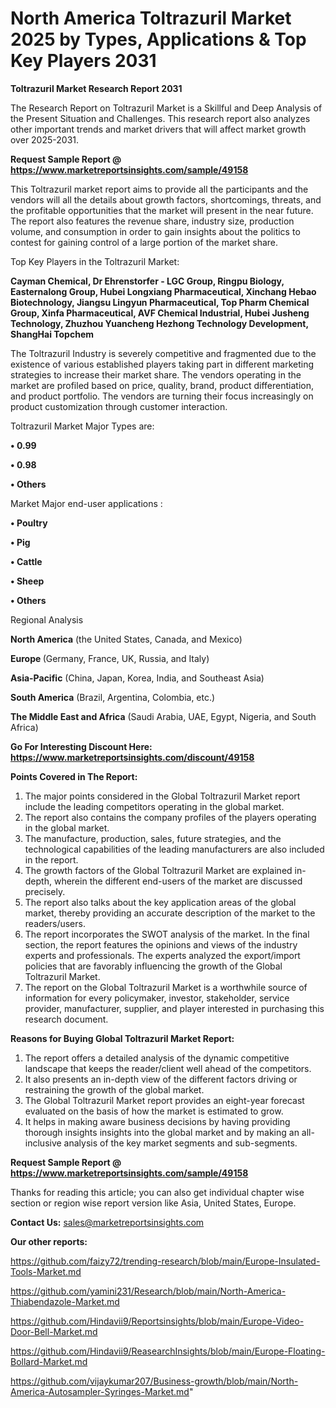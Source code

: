 # North America Toltrazuril Market 2025 by Types, Applications & Top Key Players 2031

<strong>Toltrazuril Market Research Report 2031</strong>

The Research Report on Toltrazuril Market is a Skillful and Deep Analysis of the Present Situation and Challenges. This research report also analyzes other important trends and market drivers that will affect market growth over 2025-2031.

<strong>Request Sample Report @ <a href=https://www.marketreportsinsights.com/sample/49158>https://www.marketreportsinsights.com/sample/49158</a></strong>

This Toltrazuril market report aims to provide all the participants and the vendors will all the details about growth factors, shortcomings, threats, and the profitable opportunities that the market will present in the near future. The report also features the revenue share, industry size, production volume, and consumption in order to gain insights about the politics to contest for gaining control of a large portion of the market share.

Top Key Players in the Toltrazuril Market:

<strong>Cayman Chemical, Dr Ehrenstorfer - LGC Group, Ringpu Biology, Easternalong Group, Hubei Longxiang Pharmaceutical, Xinchang Hebao Biotechnology, Jiangsu Lingyun Pharmaceutical, Top Pharm Chemical Group, Xinfa Pharmaceutical, AVF Chemical Industrial, Hubei Jusheng Technology, Zhuzhou Yuancheng Hezhong Technology Development, ShangHai Topchem</strong>

The Toltrazuril Industry is severely competitive and fragmented due to the existence of various established players taking part in different marketing strategies to increase their market share. The vendors operating in the market are profiled based on price, quality, brand, product differentiation, and product portfolio. The vendors are turning their focus increasingly on product customization through customer interaction.

Toltrazuril Market Major Types are:

<strong>•  0.99

•  0.98

•  Others</strong>

Market Major end-user applications :

<strong>•  Poultry

•  Pig

•  Cattle

•  Sheep

•  Others</strong>

Regional Analysis

</u><strong><b>North America</b></strong> (the United States, Canada, and Mexico)

<strong><b>Europe </b></strong>(Germany, France, UK, Russia, and Italy)

<strong><b>Asia-Pacific</b></strong> (China, Japan, Korea, India, and Southeast Asia)

<strong><b>South America</b></strong> (Brazil, Argentina, Colombia, etc.)

<strong><b>The Middle East and Africa</b></strong> (Saudi Arabia, UAE, Egypt, Nigeria, and South Africa)

<strong>Go For Interesting Discount Here: <a href=https://www.marketreportsinsights.com/discount/49158>https://www.marketreportsinsights.com/discount/49158</a></strong>

<strong>Points Covered in The Report:</strong>
<ol>
  <li>The major points considered in the Global Toltrazuril Market report include the leading competitors operating in the global market.</li>
  <li>The report also contains the company profiles of the players operating in the global market.</li>
  <li>The manufacture, production, sales, future strategies, and the technological capabilities of the leading manufacturers are also included in the report.</li>
  <li>The growth factors of the Global Toltrazuril Market are explained in-depth, wherein the different end-users of the market are discussed precisely.</li>
  <li>The report also talks about the key application areas of the global market, thereby providing an accurate description of the market to the readers/users.</li>
  <li>The report incorporates the SWOT analysis of the market. In the final section, the report features the opinions and views of the industry experts and professionals. The experts analyzed the export/import policies that are favorably influencing the growth of the Global Toltrazuril Market.</li>
  <li>The report on the Global Toltrazuril Market is a worthwhile source of information for every policymaker, investor, stakeholder, service provider, manufacturer, supplier, and player interested in purchasing this research document.</li>
</ol>
<strong>Reasons for Buying Global Toltrazuril Market Report:</strong>

<ol>
  <li>The report offers a detailed analysis of the dynamic competitive landscape that keeps the reader/client well ahead of the competitors.</li>
  <li>It also presents an in-depth view of the different factors driving or restraining the growth of the global market.</li>
  <li>The Global Toltrazuril Market report provides an eight-year forecast evaluated on the basis of how the market is estimated to grow.</li>
  <li>It helps in making aware business decisions by having providing thorough insights insights into the global market and by making an all-inclusive analysis of the key market segments and sub-segments.</li>
</ol>
<strong>Request Sample Report @ <a href=https://www.marketreportsinsights.com/sample/49158>https://www.marketreportsinsights.com/sample/49158</a></strong>


Thanks for reading this article; you can also get individual chapter wise section or region wise report version like Asia, United States, Europe.

<strong>Contact Us:</strong>
sales@marketreportsinsights.com

<strong>Our other reports:</strong>

<a href=https://github.com/faizy72/trending-research/blob/main/Europe-Insulated-Tools-Market.md>https://github.com/faizy72/trending-research/blob/main/Europe-Insulated-Tools-Market.md</a>

<a href=https://github.com/yamini231/Research/blob/main/North-America-Thiabendazole-Market.md>https://github.com/yamini231/Research/blob/main/North-America-Thiabendazole-Market.md</a>

<a href=https://github.com/Hindavii9/Reportsinsights/blob/main/Europe-Video-Door-Bell-Market.md>https://github.com/Hindavii9/Reportsinsights/blob/main/Europe-Video-Door-Bell-Market.md</a>

<a href=https://github.com/Hindavii9/ReasearchInsights/blob/main/Europe-Floating-Bollard-Market.md>https://github.com/Hindavii9/ReasearchInsights/blob/main/Europe-Floating-Bollard-Market.md</a>

<a href=https://github.com/vijaykumar207/Business-growth/blob/main/North-America-Autosampler-Syringes-Market.md>https://github.com/vijaykumar207/Business-growth/blob/main/North-America-Autosampler-Syringes-Market.md</a>"

